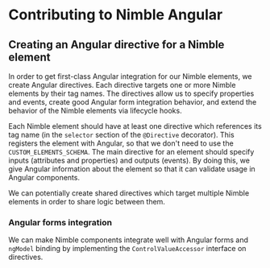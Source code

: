 # Contributing to Nimble Angular

## Creating an Angular directive for a Nimble element

In order to get first-class Angular integration for our Nimble elements, we create Angular directives. Each directive targets one or more Nimble elements by their tag names. The directives allow us to specify properties and events, create good Angular form integration behavior, and extend the behavior of the Nimble elements via lifecycle hooks. 

Each Nimble element should have at least one directive which references its tag name (in the `selector` section of the `@Directive` decorator). This registers the element with Angular, so that we don't need to use the `CUSTOM_ELEMENTS_SCHEMA`. The main directive for an element should specify inputs (attributes and properties) and outputs (events). By doing this, we give Angular information about the element so that it can validate usage in Angular components. 

We can potentially create shared directives which target multiple Nimble elements in order to share logic between them.

### Angular forms integration

We can make Nimble components integrate well with Angular forms and `ngModel` binding by implementing the `ControlValueAccessor` interface on directives. 
